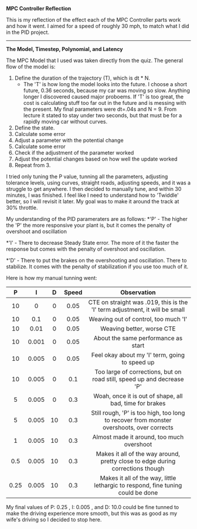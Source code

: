 **MPC Controller Reflection** 

This is my reflection of the effect each of the MPC Controller parts work and how it went. I aimed for a speed of roughly 30 mph, to match what I did in the PID project.

---

**The Model, Timestep, Polynomial, and Latency**

The MPC Model that I used was taken directly from the quiz. The general flow of the model is:
 1. Define the duration of the trajectory (T), which is dt * N. 
    * The 'T' is how long the model looks into the future. I choose a short future, 0.36 seconds, because my car was moving so slow. Anything longer I discovered caused major proboems. If 'T' is too great, the cost is calculating stuff too far out in the future and is messing with the present. My final parameters were dt=.04s and N = 9. From lecture it stated to stay under two seconds, but that must be for a rapidly moving car without curves.
 2. Define the state. 
 3. Calculate some error
 4. Adjust a parameter with the potential change
 5. Calculate some error
 6. Check if the adjustment of the parameter worked
 7. Adjust the potential changes based on how well the update worked
 8. Repeat from 3.
 
I tried only tuning the P value, tunning all the parameters, adjusting tolerance levels, using curves, straight roads, adjusting speeds, and it was a struggle to get anywhere. I then decided to manually tune, and within 30 minutes, I was finished. I feel like I need to understand how to 'Twiddle' better, so I will revisit it later. My goal was to make it around the track at 30% throttle.

My understanding of the PID parameraters are as follows:
 *'P' - The higher the 'P' the more responsive your plant is, but it comes the penalty of overshoot and oscillation
 
 *'I' - There to decrease Steady State error. The more of it the faster the response but comes with the penalty of overshoot and oscillation.
 
 *'D' - There to put the brakes on the overshooting and oscillation. There to stabilize. It comes with the penalty of stabilization if you use too much of it.
 
Here is how my manual tunning went:

| P      |    I  |  D    | Speed | Observation              |                                                     
|:------:|:-----:|:-----:|:-----:|:-------------------------------------------------------------------:|
10 |	0 |	0	|0.05	| CTE on straight was .019, this is the 'I' term adjustment, it will be small |
10 |	0.1 |	0	| 0.05 |	Weaving out of control, too much 'I' |
10 |	0.01	| 0	| 0.05 |	Weaving better, worse CTE |
10 |	0.001	| 0	| 0.05 |	About the same performance as start |
10 |	0.005 |	0 |	0.05 |	Feel okay about my 'I' term, going to speed up |
10 |	0.005 |	0	| 0.1 |	Too large of corrections, but on road still, speed up and decrease 'P'|
5 |	0.005 |	0	| 0.3 |	Woah, once it is out of shape, all bad, time for brakes |
5	|0.005 |	10	| 0.3	| Still rough, 'P' is too high, too long to recover from monster overshoots, over corrects |
1 |	0.005 |	10 |	0.3	|Almost made it around, too much overshoot |
0.5 |	0.005 |	10	| 0.3	| Makes it all of the way around, pretty close to edge during corrections though |
0.25 |	0.005	| 10 |	0.3 |	Makes it all of the way, little lethargic to respond, fine tuning could be done |


My final values of P: 0.25 , I: 0.005 , and D: 10.0 could be fine tunned to make the driving experience more smooth, but this was as good as my wife's driving so I decided to stop here.
